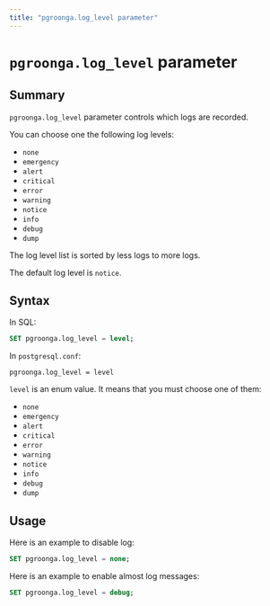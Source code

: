 ```yaml
---
title: "pgroonga.log_level parameter"
---
```


# `pgroonga.log_level` parameter

## Summary

`pgroonga.log_level` parameter controls which logs are recorded.

You can choose one the following log levels:

  * `none`
  * `emergency`
  * `alert`
  * `critical`
  * `error`
  * `warning`
  * `notice`
  * `info`
  * `debug`
  * `dump`

The log level list is sorted by less logs to more logs.

The default log level is `notice`.

## Syntax

In SQL:

```sql
SET pgroonga.log_level = level;
```

In `postgresql.conf`:

```text
pgroonga.log_level = level
```

`level` is an enum value. It means that you must choose one of them:

  * `none`
  * `emergency`
  * `alert`
  * `critical`
  * `error`
  * `warning`
  * `notice`
  * `info`
  * `debug`
  * `dump`

## Usage

Here is an example to disable log:

```sql
SET pgroonga.log_level = none;
```

Here is an example to enable almost log messages:

```sql
SET pgroonga.log_level = debug;
```
